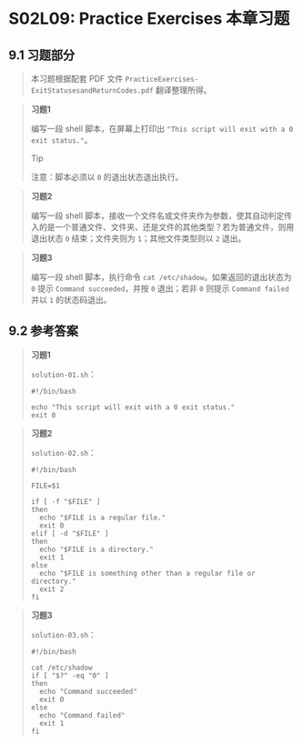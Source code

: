 # S02L09: Practice Exercises 本章习题



## 9.1 习题部分

> 本习题根据配套 PDF 文件 `PracticeExercises-ExitStatusesandReturnCodes.pdf` 翻译整理所得。

> **习题1**
>
> 编写一段 shell 脚本，在屏幕上打印出 `"This script will exit with a 0 exit status."`。
>
> > [!tip]
> >
> > 注意：脚本必须以 `0` 的退出状态退出执行。
> >

> **习题2**
>
> 编写一段 shell 脚本，接收一个文件名或文件夹作为参数，使其自动判定传入的是一个普通文件、文件夹、还是文件的其他类型？若为普通文件，则用退出状态 `0` 结束；文件夹则为 `1`；其他文件类型则以 `2` 退出。

> **习题3**
>
> 编写一段 shell 脚本，执行命令 `cat /etc/shadow`。如果返回的退出状态为 `0` 提示 `Command succeeded`，并按 `0` 退出；若非 `0` 则提示 `Command failed` 并以 `1` 的状态码退出。



## 9.2 参考答案

> **习题1**
>
> `solution-01.sh`：
>
> ```shell
> #!/bin/bash
> 
> echo "This script will exit with a 0 exit status."
> exit 0
> ```

> **习题2**
>
> `solution-02.sh`：
>
> ```shell
> #!/bin/bash
> 
> FILE=$1
> 
> if [ -f "$FILE" ]
> then
>   echo "$FILE is a regular file."
>   exit 0
> elif [ -d "$FILE" ]
> then
>   echo "$FILE is a directory."
>   exit 1
> else
>   echo "$FILE is something other than a regular file or directory."
>   exit 2
> fi
> ```

> **习题3**
>
> `solution-03.sh`：
>
> ```shell
> #!/bin/bash
> 
> cat /etc/shadow
> if [ "$?" -eq "0" ]
> then
>   echo "Command succeeded"
>   exit 0
> else
>   echo "Command failed"
>   exit 1
> fi
> ```

